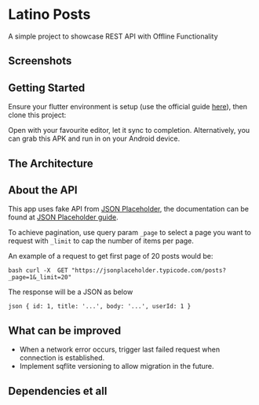 # Latino Posts

A simple project to showcase REST API with Offline Functionality

## Screenshots

## Getting Started

Ensure your flutter environment is setup (use the official guide [here](https://docs.flutter.dev/get-started/install/macos/mobile-android)), then clone this project:

Open with your favourite editor, let it sync to completion. 
Alternatively, you can grab this APK and run in on your Android device.

## The Architecture

## About the API
This app uses fake API from [JSON Placeholder](https://jsonplaceholder.typicode.com), the documentation can be found at [JSON Placeholder guide](https://jsonplaceholder.typicode.com/guide).

To achieve pagination, use query param `_page` to select a page you want to request with `_limit` to cap the number of items per page.

An example of a request to get first page of 20 posts would be:

``bash
curl -X  GET "https://jsonplaceholder.typicode.com/posts?_page=1&_limit=20"
``

The response will be a JSON as below

``json
{
  id: 1,
  title: '...',
  body: '...',
  userId: 1
}
``

## What can be improved
- When a network error occurs, trigger last failed request when connection is established.
- Implement sqflite versioning to allow migration in the future. 

## Dependencies et all